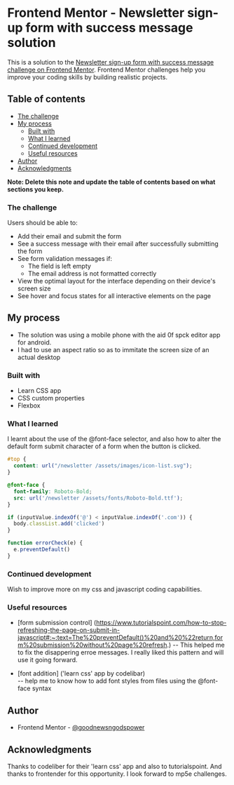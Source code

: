 # Frontend Mentor - Newsletter sign-up form with success message solution

This is a solution to the [Newsletter sign-up form with success message challenge on Frontend Mentor](https://www.frontendmentor.io/challenges/newsletter-signup-form-with-success-message-3FC1AZbNrv). Frontend Mentor challenges help you improve your coding skills by building realistic projects. 

## Table of contents

- [The challenge](#the-challenge)
- [My process](#my-process)
  - [Built with](#built-with)
  - [What I learned](#what-i-learned)
  - [Continued development](#continued-development)
  - [Useful resources](#useful-resources)
- [Author](#author)
- [Acknowledgments](#acknowledgments)

**Note: Delete this note and update the table of contents based on what sections you keep.**

### The challenge

Users should be able to:

- Add their email and submit the form
- See a success message with their email after successfully submitting the form
- See form validation messages if:
  - The field is left empty
  - The email address is not formatted correctly
- View the optimal layout for the interface depending on their device's screen size
- See hover and focus states for all interactive elements on the page


## My process
- The solution was using a mobile phone with the aid 0f spck editor app for android.
- I had to use an aspect ratio so as to immitate the screen size of an actual desktop

### Built with

- Learn CSS app
- CSS custom properties
- Flexbox

### What I learned

I learnt about the use of the @font-face selector, and also how to alter the default form submit character of a form when the button is clicked.

```css
#top {
  content: url("/newsletter /assets/images/icon-list.svg");
}
```
```css
@font-face {
  font-family: Roboto-Bold;
  src: url('/newsletter /assets/fonts/Roboto-Bold.ttf');
}
```
```js
if (inputValue.indexOf('@') < inputValue.indexOf('.com')) {
  body.classList.add('clicked')  
}
```
```js
function errorCheck(e) {
  e.preventDefault()
}
```

### Continued development

Wish to improve more on my css and javascript coding capabilities.


### Useful resources

- [form submission control] (https://www.tutorialspoint.com/how-to-stop-refreshing-the-page-on-submit-in-javascript#:~:text=The%20preventDefault()%20and%20%22return,form%20submission%20without%20page%20refresh.)
  -- This helped me to fix the disappering erroe messages. I really liked this pattern and will use it going forward.

- [font addition] ('learn css' app by codelibar)  
  -- help me to know how to add font styles from files using the @font-face syntax

## Author

- Frontend Mentor - [@goodnewsngodspower](https://www.frontendmentor.io/profile/goodnewsngodspower)

## Acknowledgments

Thanks to codeliber for their 'learn css' app and also to tutorialspoint.
And thanks to frontender for this opportunity. I look forwarđ to mp5e challenges.

